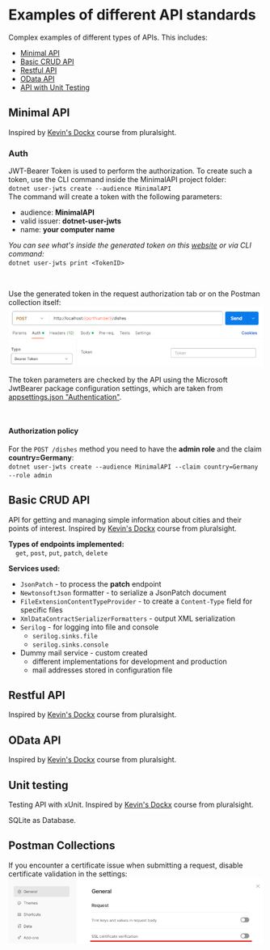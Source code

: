 # Examples of different API standards
Complex examples of different types of APIs. This includes:
- [Minimal API](#minimal-api)
- [Basic CRUD API](#basic-crud-api)
- [Restful API](#restful-api)
- [OData API](#odata-api)
- [API with Unit Testing](#unit-testing)




## Minimal API
Inspired by
[Kevin's Dockx](https://app.pluralsight.com/library/courses/asp-dot-net-core-7-building-minimal-apis/table-of-contents)
course from pluralsight.

### Auth
JWT-Bearer Token is used to perform the authorization. To create such a token, use the CLI command inside the 
MinimalAPI project folder:
<br />`dotnet user-jwts create --audience MinimalAPI`
<br />The command will create a token with the following parameters:
- audience: **MinimalAPI**
- valid issuer: **dotnet-user-jwts**
- name: **your computer name**

*You can see what's inside the generated token on this [website](https://jwt.io/) or via CLI command:*
<br />`dotnet user-jwts print <TokenID>`

<br />

Use the generated token in the request authorization tab or on the Postman collection itself:
![SSL](./others/PostmanBearer_MinimalAPI.png)

The token parameters are checked by the API using the Microsoft JwtBearer package configuration settings, which are 
taken from [appsettings.json "Authentication"](MinimalAPI/appsettings.json).

<br />

#### Authorization policy
For the `POST /dishes` method you need to have the **admin role** and the claim **country=Germany**:
<br />`dotnet user-jwts create --audience MinimalAPI --claim country=Germany --role admin`




## Basic CRUD API
API for getting and managing simple information about cities and their points of interest. Inspired by
[Kevin's Dockx](https://app.pluralsight.com/library/courses/asp-dot-net-core-6-web-api-fundamentals/table-of-contents)
course from pluralsight.

**Types of endpoints implemented:** </br>
&emsp;`get`, `post`, `put`, `patch`, `delete`

**Services used:**
- `JsonPatch` - to process the **patch** endpoint
- `NewtonsoftJson` formatter - to serialize a JsonPatch document
- `FileExtensionContentTypeProvider` - to create a `Content-Type` field for specific files
- `XmlDataContractSerializerFormatters` - output XML serialization
- `Serilog` - for logging into file and console
  - `serilog.sinks.file`
  - `serilog.sinks.console`
- Dummy mail service - custom created
  - different implementations for development and production
  - mail addresses stored in configuration file


## Restful API
Inspired by
[Kevin's Dockx](https://app.pluralsight.com/library/courses/asp-dot-net-core-6-web-api-deep-dive/table-of-contents)
course from pluralsight.


## OData API
Inspired by
[Kevin's Dockx](https://app.pluralsight.com/library/courses/building-consistent-restful-api-odata-v4-asp-dot-net-core/table-of-contents)
course from pluralsight.


## Unit testing
Testing API with xUnit.
Inspired by
[Kevin's Dockx](https://app.pluralsight.com/library/courses/asp-dot-net-core-6-web-api-unit-testing/table-of-contents)
course from pluralsight.

SQLite as Database.


## Postman Collections
If you encounter a certificate issue when submitting a request, disable certificate validation in the settings:
![SSL](./others/PostmanSSL.png)